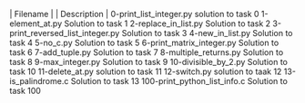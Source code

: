 
  | Filename |           | Description |
0-print_list_integer.py			solution to task 0
1-element_at.py				Solution to task 1
2-replace_in_list.py			Solution to task 2
3-print_reversed_list_integer.py	Solution to task 3
4-new_in_list.py			Solution to task 4
5-no_c.py				Solution to task 5
6-print_matrix_integer.py		Solution to task 6
7-add_tuple.py				Solution to task 7
8-multiple_returns.py			Solution to task 8
9-max_integer.py			Solution to task 9
10-divisible_by_2.py			Solution to task 10
11-delete_at.py				solution to task 11
12-switch.py				solution to taak 12
13-is_palindrome.c			Solution to task 13
100-print_python_list_info.c		Solution to task 100
